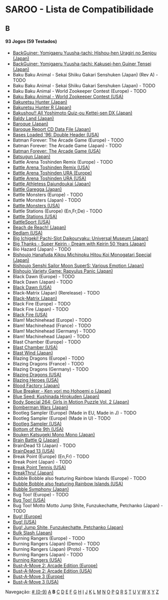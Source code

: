 # SAROO - Lista de Compatibilidade

## B

#### 93 Jogos (59 Testados)

- [BackGuiner: Yomigaeru Yuusha-tachi: Hishou-hen Uragiri no Senjou (Japan)](../../../Regions/Retails/Japan/T-19907G/01/README.md)
- [BackGuiner: Yomigaeru Yuusha-tachi: Kakusei-hen Guiner Tensei (Japan)](../../../Regions/Retails/Japan/T-19906G/01/README.md)
- Baku Baku Animal - Sekai Shiiku Gakari Senshuken (Japan) (Rev A) - TODO
- Baku Baku Animal - Sekai Shiiku Gakari Senshuken (Japan) - TODO
- Baku Baku Animal - World Zookeeper Contest (Europe) - TODO
- [Baku Baku Animal - World Zookeeper Contest (USA)](../../../Regions/Retails/USA/MK-81501/01/README.md)
- [Bakuretsu Hunter (Japan)](../../../Regions/Retails/Japan/T-22402G/01/README.md)
- [Bakuretsu Hunter R (Japan)](../../../Regions/Retails/Japan/T-24903G/01/README.md)
- [Bakushou!! All Yoshimoto Quiz-ou Kettei-sen DX (Japan)](../../../Regions/Retails/Japan/T-20001G/01/README.md)
- [Baldy Land (Japan)](../../../Regions/Retails/Japan/T-20608G/01/README.md)
- [Baroque (Japan)](../../../Regions/Retails/Japan/T-33901G/01/README.md)
- [Baroque Report CD Data File (Japan)](../../../Regions/Retails/Japan/6106848/01/README.md)
- [Bases Loaded '96: Double Header (USA)](../../../Regions/Retails/USA/T-5703H/01/README.md)
- Batman Forever: The Arcade Game (Europe) - TODO
- Batman Forever: The Arcade Game (Japan) - TODO
- [Batman Forever: The Arcade Game (USA)](../../../Regions/Retails/USA/T-8140H/01/README.md)
- [Batsugun (Japan)](../../../Regions/Retails/Japan/T-1248G/01/README.md)
- Battle Arena Toshinden Remix (Europe) - TODO
- [Battle Arena Toshinden Remix (USA)](../../../Regions/Retails/USA/MK-81029/01/README.md)
- [Battle Arena Toshinden URA (Europe)](../../../Regions/Retails/Europe/MK-81054/01/README.md)
- [Battle Arena Toshinden URA (USA)](../../../Regions/Retails/USA/MK-81054/01/README.md)
- [Battle Athletess Daiundoukai (Japan)](../../../Regions/Retails/Japan/T-24601G/01/README.md)
- [Battle Garegga (Japan)](../../../Regions/Retails/Japan/T-10627G/01/README.md)
- Battle Monsters (Europe) - TODO
- Battle Monsters (Japan) - TODO
- [Battle Monsters (USA)](../../../Regions/Retails/USA/T-8137H/01/README.md)
- Battle Stations (Europe) (En,Fr,De) - TODO
- [Battle Stations (USA)](../../../Regions/Retails/USA/T-5021H/01/README.md)
- [BattleSport (USA)](../../../Regions/Retails/USA/T-8149H/01/README.md)
- [Beach de Reach! (Japan)](../../../Regions/Retails/Japan/T-29004G/01/README.md)
- [Bedlam (USA)](../../../Regions/Retails/USA/T-25407H45/01/README.md)
- [Big Ichigeki! Pachi-Slot Daikouryaku: Universal Museum (Japan)](../../../Regions/Retails/Japan/T-16704G/01/README.md)
- [Big Thanks - Super Keirin - Dream with Keirin 50 Years (Japan)](../../../Regions/Retails/Japan/6106987/01/README.md)
- Bio Hazard (Japan) - TODO
- [Bishoujo Hanafuda Kikou Michinoku Hitou Koi Monogatari Special (Japan)](../../../Regions/Retails/Japan/T-36701G/01/README.md)
- [Bishoujo Senshi Sailor Moon SuperS: Various Emotion (Japan)](../../../Regions/Retails/Japan/T-15701G/01/README.md)
- [Bishoujo Variety Game: Rapyulus Panic (Japan)](../../../Regions/Retails/Japan/T-21503G/01/README.md)
- Black Dawn (Europe) - TODO
- Black Dawn (Japan) - TODO
- [Black Dawn (USA)](../../../Regions/Retails/USA/T-7027H/01/README.md)
- Black-Matrix (Japan) (Rerelease) - TODO
- [Black-Matrix (Japan)](../../../Regions/Retails/Japan/T-20113G/01/README.md)
- Black Fire (Europe) - TODO
- Black Fire (Japan) - TODO
- [Black Fire (USA)](../../../Regions/Retails/USA/MK-81003/01/README.md)
- Blam! Machinehead (Europe) - TODO
- Blam! Machinehead (France) - TODO
- Blam! Machinehead (Germany) - TODO
- Blam! Machinehead (Japan) - TODO
- Blast Chamber (Europe) - TODO
- [Blast Chamber (USA)](../../../Regions/Retails/USA/T-13003H/01/README.md)
- [Blast Wind (Japan)](../../../Regions/Retails/Japan/T-1810G/01/README.md)
- Blazing Dragons (Europe) - TODO
- Blazing Dragons (France) - TODO
- Blazing Dragons (Germany) - TODO
- [Blazing Dragons (USA)](../../../Regions/Retails/USA/T-15907H/01/README.md)
- [Blazing Heroes (USA)](../../../Regions/Retails/USA/MK-81303/01/README.md)
- [Blood Factory (Japan)](../../../Regions/Retails/Japan/T-12504G/01/README.md)
- [Blue Breaker - Ken yori mo Hohoemi o (Japan)](../../../Regions/Retails/Japan/T-4315G/01/README.md)
- [Blue Seed: Kushinada Hirokuden (Japan)](../../../Regions/Retails/Japan/GS-9014/01/README.md)
- [Body Special 264: Girls in Motion Puzzle Vol. 2 (Japan)](../../../Regions/Retails/Japan/T-21003G/01/README.md)
- [Bomberman Wars (Japan)](../../../Regions/Retails/Japan/T-14320G/01/README.md)
- Bootleg Sampler (Europe) (Made in EU, Made in J) - TODO
- Bootleg Sampler (Europe) (Made in U) - TODO
- [Bootleg Sampler (USA)](../../../Regions/Retails/USA/MK-81031/01/README.md)
- [Bottom of the 9th (USA)](../../../Regions/Retails/USA/T-9505H/01/README.md)
- [Bouken Katsugeki Mono Mono (Japan)](../../../Regions/Retails/Japan/T-21508G/01/README.md)
- [Brain Battle Q (Japan)](../../../Regions/Retails/Japan/T-25701G/01/README.md)
- BrainDead 13 (Japan) - TODO
- [BrainDead 13 (USA)](../../../Regions/Retails/USA/T-12103H/01/README.md)
- Break Point (Europe) (En,Fr) - TODO
- Break Point (Japan) - TODO
- [Break Point Tennis (USA)](../../../Regions/Retails/USA/T-8145H/01/README.md)
- [BreakThru! (Japan)](../../../Regions/Retails/Japan/T-21501G/01/README.md)
- Bubble Bobble also featuring Rainbow Islands (Europe) - TODO
- [Bubble Bobble also featuring Rainbow Islands (USA)](../../../Regions/Retails/USA/T-8131H/01/README.md)
- [Bubble Symphony (Japan)](../../../Regions/Retails/Japan/T-19905G/01/README.md)
- Bug Too! (Europe) - TODO
- [Bug Too! (USA)](../../../Regions/Retails/USA/MK-81040/01/README.md)
- Bug Too! Motto Motto Jump Shite, Funzukechatte, Petchanko (Japan) - TODO
- [Bug! (Europe)](../../../Regions/Retails/Europe/MK-81004/01/README.md)
- [Bug! (USA)](../../../Regions/Retails/USA/GM-81004/01/README.md)
- [Bug! Jump Shite, Funzukechatte, Petchanko (Japan)](../../../Regions/Retails/Japan/GS-9063/01/README.md)
- [Bulk Slash (Japan)](../../../Regions/Retails/Japan/T-14310G/01/README.md)
- Burning Rangers (Europe) - TODO
- Burning Rangers (Japan) (Demo) - TODO
- Burning Rangers (Japan) (Proto) - TODO
- Burning Rangers (Japan) - TODO
- [Burning Rangers (USA)](../../../Regions/Retails/USA/MK-81803/01/README.md)
- [Bust-A-Move 2: Arcade Edition (Europe)](../../../Regions/Retails/Europe/T-8132H-50/01/README.md)
- [Bust-A-Move 2: Arcade Edition (USA)](../../../Regions/Retails/USA/T-8132H/01/README.md)
- [Bust-A-Move 3 (Europe)](../../../Regions/Retails/Europe/T-8155H-50/01/README.md)
- [Bust-A-Move 3 (USA)](../../../Regions/Retails/USA/T-31103H/01/README.md)

Navegação:
[# (0-9)](./09.md) [A](./A.md) **B** [C](./C.md) [D](./D.md) [E](./E.md) [F](./F.md) [G](./G.md) [H](./H.md) [I](./I.md) [J](./J.md) [K](./K.md) [L](./L.md) [M](./M.md) [N](./N.md) [O](./O.md) [P](./P.md) [Q](./Q.md) [R](./R.md) [S](./S.md) [T](./T.md) [U](./U.md) [V](./V.md) [W](./W.md) [X](./X.md) [Y](./Y.md) [Z](./Z.md)
